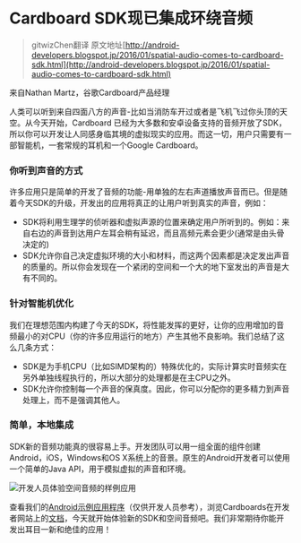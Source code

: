 # Cardboard SDK现已集成环绕音频

>gitwizChen翻译 原文地址[http://android-developers.blogspot.jp/2016/01/spatial-audio-comes-to-cardboard-sdk.html](http://android-developers.blogspot.jp/2016/01/spatial-audio-comes-to-cardboard-sdk.html)

来自Nathan Martz，谷歌Cardboard产品经理

人类可以听到来自四面八方的声音-比如当消防车开过或者是飞机飞过你头顶的天空。从今天开始，Cardboard 已经为大多数和安卓设备支持的音频开放了SDK，所以你可以开发让人同感身临其境的虚拟现实的应用。而这一切，用户只需要有一部智能机，一套常规的耳机和一个Google Cardboard。


### 你听到声音的方式

许多应用只是简单的开发了音频的功能-用单独的左右声道播放声音而已。但是随着今天SDK的升级，开发出的应用将真正的让用户听到真实的声音，例如：

- SDK将利用生理学的侦听器和虚拟声源的位置来确定用户所听到的。例如：来自右边的声音到达用户左耳会稍有延迟，而且高频元素会更少(通常是由头骨决定的)
- SDK允许你自己决定虚拟环境的大小和材料，而这两个因素都是决定发出声音的质量的。所以你会发现在一个紧闭的空间和一个大的地下室发出的声音是大有不同的。


### 针对智能机优化

我们在理想范围内构建了今天的SDK，将性能发挥的更好，让你的应用增加的音频最小的对CPU（你的许多应用运行的地方）产生其他不良影响。我们总结了这么几条方式：

- SDK是为手机CPU（比如SIMD架构的）特殊优化的，实际计算实时音频实在另外单独线程执行的，所以大部分的处理都是在主CPU之外。
- SDK允许你控制每一个声音的保真度。因此，你可以分配你的更多精力到声音处理上，而不是强调其他人。


### 简单，本地集成

SDK新的音频功能真的很容易上手。开发团队可以用一组全面的组件创建Android，iOS，Windows和OS X系统上的音景。原生的Android开发者可以使用一个简单的Java API，用于模拟虚拟的声音和环境。

![开发人员体验空间音频的样例应用](http://2.bp.blogspot.com/-yH-RHvnjbNg/VpaEAv2xsPI/AAAAAAAABU8/E2bRFQmk5ug/s640/image00.png)

查看我们的[Android示例应用程序](https://github.com/googlesamples/cardboard-unity/blob/master/Samples/SpatialAudio/AudioSpaces.apk?raw=true)（仅供开发人员参考），浏览Cardboards在开发者网站上的[文档](https://developers.google.com/cardboard/unity/guide?utm_campaign=cardboard_discussion_spatialaudio_011316&utm_source=anddev&utm_medium=blog#spatial_audio_for_vr)，今天就开始体验新的SDK和空间音频吧。我们非常期待你能开发出耳目一新和绝佳的应用！ 

